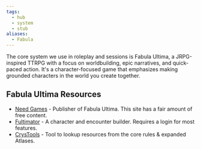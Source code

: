 ```yaml
---
tags:
  - hub
  - system
  - stub
aliases:
  - Fabula
---
```

The core system we use in roleplay and sessions is Fabula Ultima, a JRPG-inspired TTRPG with a focus on worldbuilding, epic narratives, and quick-paced action. It's a character-focused game that emphasizes making grounded characters in the world you create together.

## Fabula Ultima Resources
* [Need Games](https://need.games/fabula-ultima/) - Publisher of Fabula Ultima. This site has a fair amount of free content.
* [Fultimator](https://fabula-ultima-helper.web.app/) - A character and encounter builder. Requires a login for most features.
* [CrysTools](https://crystools.smug.cat/) - Tool to lookup resources from the core rules & expanded Atlases.